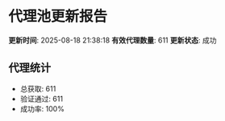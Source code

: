 # 代理池更新报告

**更新时间**: 2025-08-18 21:38:18
**有效代理数量**: 611
**更新状态**:  成功

## 代理统计
- 总获取: 611
- 验证通过: 611
- 成功率: 100%
